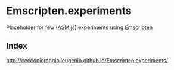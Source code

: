 # Emscripten.experiments
Placeholder for few ([ASM.js](http://asmjs.org)) experiments using [Emscripten](https://kripken.github.io/emscripten-site/)

## Index
http://ceccopierangiolieugenio.github.io/Emscripten.experiments/
